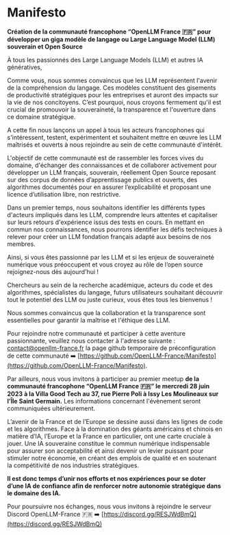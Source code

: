 # Manifesto

**Création de la communauté francophone “OpenLLM France 🇫🇷” pour développer un giga modèle de langage ou Large Language Model (LLM) souverain et Open Source**

À tous les passionnés des Large Language Models (LLM) et autres IA génératives,

Comme vous, nous sommes convaincus que les LLM représentent l'avenir de la compréhension du langage. Ces modèles constituent des gisements de productivité stratégiques pour les entreprises et auront des impacts sur la vie de nos concitoyens. C’est pourquoi, nous croyons fermement qu'il est crucial de promouvoir la souveraineté, la transparence et l'ouverture dans ce domaine stratégique.

A cette fin nous lançons un appel à tous les acteurs francophones qui s'intéressent, testent, expérimentent et souhaitent mettre en œuvre les LLM maîtrisés et ouverts à nous rejoindre au sein de cette communauté d'intérêt.

L'objectif de cette communauté est de rassembler les forces vives du domaine, d'échanger des connaissances et de collaborer activement pour développer un LLM français, souverain, réellement Open Source reposant sur des corpus de données d’apprentissage publics et ouverts, des algorithmes documentés pour en assurer l’explicabilité et proposant une licence d’utilisation libre, non restrictive.

Dans un premier temps, nous souhaitons identifier les différents types d'acteurs impliqués dans les LLM, comprendre leurs attentes et capitaliser sur leurs retours d'expérience issus des tests en cours. En mettant en commun nos connaissances, nous pourrons identifier les défis techniques à relever pour créer un LLM fondation français adapté aux besoins de nos membres.

Ainsi, si vous êtes passionné par les LLM et si les enjeux de souveraineté numérique vous préoccupent et vous croyez au rôle de l’open source rejoignez-nous dès aujourd'hui ! 

Chercheurs au sein de la recherche académique, acteurs du code et des algorithmes, spécialistes du langage, futurs utilisateurs souhaitant découvrir tout le potentiel des LLM ou juste curieux, vous êtes tous les bienvenus ! 

Nous sommes convaincus que la collaboration et la transparence sont essentielles pour garantir la maîtrise et l'éthique des LLM.

Pour rejoindre notre communauté et participer à cette aventure passionnante, veuillez nous contacter à l'adresse suivante : [contact@openllm-france.fr](mailto:contact@openllm-france.fr) la page github temporaire de préconfiguration de cette communauté ➡️ [https://github.com/OpenLLM-France/Manifesto](https://github.com/OpenLLM-France/Manifesto).

Par ailleurs, nous vous invitons à participer au premier meetup **de la communauté francophone “OpenLLM France 🇫🇷” le mercredi 28 juin 2023 à la Villa Good Tech au 37, rue Pierre Poli à Issy Les Moulineaux sur l’Île Saint Germain.** Les informations concernant l'évènement seront communiquées ultérieurement.

L’avenir de la France et de l’Europe se dessine aussi dans les lignes de code et les algorithmes. Face à la domination des géants américains et chinois en matière d’IA, l’Europe et la France en particulier, ont une carte cruciale à jouer. Une IA souveraine constitue le commun numérique indispensable pour assurer son acceptabilité et ainsi devenir un levier puissant pour stimuler notre économie, en créant des emplois de qualité et en soutenant la compétitivité de nos industries stratégiques.

**Il est donc temps d’unir nos efforts et nos expériences pour se doter d’une IA de confiance afin de renforcer notre autonomie stratégique dans le domaine des IA.**

Pour poursuivre nos échanges, nous vous invitons à rejoindre le serveur Discord OpenLLM-France 🇫🇷 ➡️ 
[https://discord.gg/RESJWdBmQ](https://discord.gg/RESJWdBmQ)
